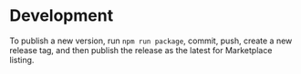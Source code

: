 # Development

To publish a new version, run `npm run package`, commit, push, create a new release tag, and then publish the release as the latest for Marketplace listing.